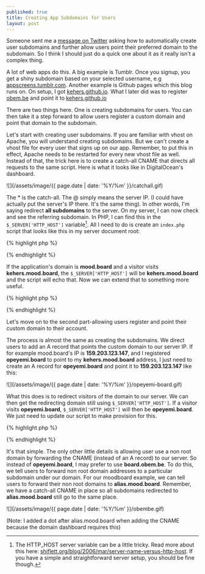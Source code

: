 ```yaml
---
published: true
title: Creating App Subdomains for Users
layout: post
---
```

Someone sent me a [message on Twitter](http://twitter.com/kehers) asking how to automatically create user subdomains and further allow users point their preferred domain to the subdomain. So I think I should just do a quick one about it as it really isn't a complex thing.

A lot of web apps do this. A big example is Tumblr. Once you signup, you get a shiny subdomain based on your selected username, e.g [appscreens.tumblr.com](http://appscreens.tumblr.com/). Another example is Github pages which this blog runs on. On setup, I got [kehers.github.io](http://kehers.github.io/). What I later did was to register [obem.be](http://obem.be/) and point it to [kehers.github.io](http://kehers.github.io/)

There are two things here. One is creating subdomains for users. You can then take it a step forward to allow users register a custom domain and point that domain to the subdomain. 

Let's start with creating user subdomains. If you are familiar with vhost on Apache, you will understand creating subdomains. But we can't create a vhost file for every user that signs up on our app. Remember, to put this in effect, Apache needs to be restarted for every new vhost file as well. Instead of that, the trick here is to create a catch-all CNAME that directs all requests to the same script. Here is what it looks like in DigitalOcean's dashboard.

![](/assets/image/{{ page.date | date: '%Y/%m' }}/catchall.gif)

The * is the catch-all. The @ simply means the server IP. (I could have actually put the server's IP there. It's the same thing). In other words, I'm saying redirect **all subdomains** to the server. On my server, I can now check and see the referring subdomain. In PHP, I can find this in the `$_SERVER['HTTP_HOST']` variable[^1]. All I need to do is create an `index.php` script that looks like this in my server document root:

{% highlight php %}
<?php
# /var/www/html/index.php
echo $_SERVER['HTTP_HOST'];
?>
{% endhighlight %}

If the application's domain is **mood.board** and a visitor visits **kehers.mood.board**, the `$_SERVER['HTTP_HOST']` will be **kehers.mood.board** and the script will echo that. Now we can extend that to something more useful.

{% highlight php %}
<?php
$host = $_SERVER['HTTP_HOST'];
list($subdomain, $domain) = explode('.', $host);
// Is there a subdomain? Nope
if ($domain == 'board') {
    // Load generic home page
   Views::index();
    exit;
}
// ...yes. Get attached user
$user = Users::get($subdomain);
if (!$user) {
   // User not found (signup?) error page
  Views::errorPage('404');
  exit;
}

Views::renderUserPage($user);
?> 
{% endhighlight %}

Let's move on to the second part-allowing users register and point their custom domain to their account. 

The process is almost the same as creating the subdomains. We direct users to add an A record that points the custom domain to our server IP. If for example mood.board's IP is **159.203.123.147**, and I registered **opeyemi.board** to point to my **kehers.mood.board** address, I just need to create an A record for **opeyemi.board** and point it to **159.203.123.147** like this:

![](/assets/image/{{ page.date | date: '%Y/%m' }}/opeyemi-board.gif)

What this does is to redirect visitors of the domain to our server. We can then get the redirecting domain still using `$_SERVER['HTTP_HOST']`. If a visitor visits **opeyemi.board**, `$_SERVER['HTTP_HOST']` will then be **opeyemi.board**. We just need to update our script to make provision for this.

{% highlight php %}
<?php
$host = $_SERVER['HTTP_HOST'];
// Check if custom domain
if (!preg_match('|mood\.board$|i', $host)) {
    $user = Users::getByDomain($host);
}
else {
    list($subdomain, $domain) = explode('.', $host);
    // Is there a subdomain? Nope
    if ($domain == 'board') {
        // Load generic home page
       Views::index();
        exit;
    }
    // ...yes. Get attached user
    $user = Users::get($subdomain);
}
if (!$user) {
   // User not found (signup?) error page
  Views::errorPage('404');
  exit;
}

Views::renderUserPage($user);
?> 
{% endhighlight %}

It's that simple. The only other little details is allowing user use a non root domain by forwarding the CNAME (instead of an A record) to our server. So instead of **opeyemi.board**, I may prefer to use **board.obem.be**. To do this, we tell users to forward non root domain addresses to a particular subdomain under our domain. For our moodboard example, we can tell users to forward their non root domains to **alias.mood.board**. Remember, we have a catch-all CNAME in place so all subdomains redirected to **alias.mood.board** still go to the same place.

![](/assets/image/{{ page.date | date: '%Y/%m' }}/obembe.gif)

(Note: I added a dot after alias.mood.board when adding the CNAME because the domain dashboard requires this)

[^1]: The HTTP_HOST server variable can be a little tricky. Read more about this here: [shiflett.org/blog/2006/mar/server-name-versus-http-host](http://shiflett.org/blog/2006/mar/server-name-versus-http-host). If you have a simple and straightforward server setup, you should be fine though.